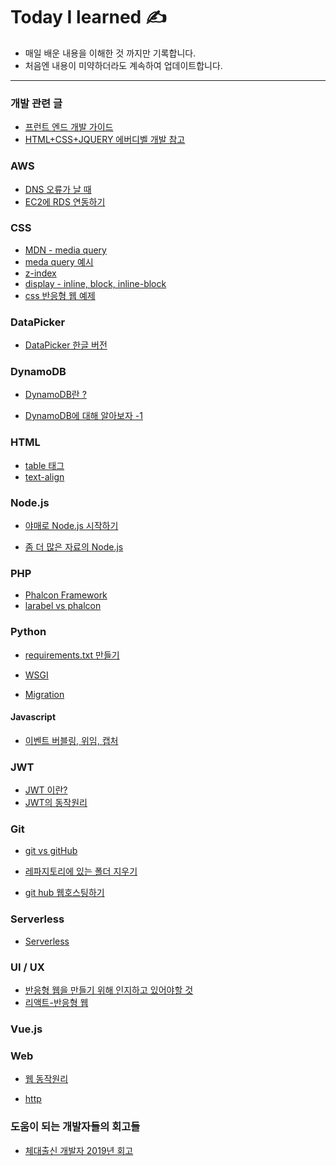 Today I learned	&#9997;	
===
+ 매일 배운 내용을 이해한 것 까지만 기록합니다.
+ 처음엔 내용이 미약하더라도 계속하여 업데이트합니다.
---

### 개발 관련 글
* [프런트 엔드 개발 가이드](https://joshua1988.github.io/vue-camp/front-dev.html#웹-개발자-역할의-변화)
* [HTML+CSS+JQUERY 에버디벨 개발 참고](https://www.everdevel.com/HTML/form-tag/)

### AWS
* [DNS 오류가 날 때](https://www.ihee.com/460)
* [EC2에 RDS 연동하기](https://ndb796.tistory.com/226)

### CSS
* [MDN - media query](https://developer.mozilla.org/ko/docs/Web/Guide/CSS/Media_queries)
* [meda query 예시](https://thrillfighter.tistory.com/498)
* [z-index](https://developer.mozilla.org/ko/docs/Web/CSS/Understanding_z-index/Adding_z-index)
* [display - inline, block, inline-block](https://www.daleseo.com/css-display-inline-block/)
* [css 반응형 웹 예제](https://www.codingfactory.net/10534)

### DataPicker
* [DataPicker 한글 버전](https://kkyunstory.tistory.com/128)

### DynamoDB
* [DynamoDB란 ?](https://docs.aws.amazon.com/ko_kr/amazondynamodb/latest/developerguide/Introduction.html)

* [DynamoDB에 대해 알아보자 -1](https://velog.io/@drakejin/DynamoDB%EC%97%90-%EB%8C%80%ED%95%B4%EC%84%9C-%EC%95%8C%EC%95%84%EB%B3%B4%EC%9E%90-1)

### HTML
* [table 태그](http://webberstudy.com/html-css/html-2/table-basic-structure/)
* [text-align](https://aboooks.tistory.com/92)

### Node.js
* [야매로 Node.js 시작하기](https://yahohococo.tistory.com/40?category=763183)

* [좀 더 많은 자료의 Node.js](https://junspapa-itdev.tistory.com/category/Node.js)

### PHP
* [Phalcon Framework](https://crystalcube.co.kr/164)
* [larabel vs phalcon](https://www.educba.com/phalcon-vs-laravel/)

### Python
* [requirements.txt 만들기](https://opentutorials.org/module/4003/24539)

* [WSGI](https://brownbears.tistory.com/350)

* [Migration](http://pythonstudy.xyz/python/article/309-DB-%EC%84%A4%EC%A0%95%EA%B3%BC-Migration)

#### Javascript
* [이벤트 버블링, 위임, 캡처](https://joshua1988.github.io/web-development/javascript/event-propagation-delegation/)

### JWT
* [JWT 이란?](https://velopert.com/2389)
* [JWT의 동작원리](https://swalloow.github.io/implement-jwt)

### Git
* [git vs gitHub](https://www.zerocho.com/category/Git/post/58045dbc146be6001542a465)

* [레파지토리에 있는 폴더 지우기](https://nesoy.github.io/articles/2017-01/Git-Ignore)

* [git hub 웹호스팅하기](https://opentutorials.org/course/2473/16117?source=post_page-----5e773c68d300----------------------)

### Serverless
* [Serverless](https://velopert.com/3543)

### UI / UX
* [반응형 웹을 만들기 위해 인지하고 있어야할 것](https://www.samsungsds.com/global/ko/support/insights/Responsive_web_1.html)
* [리액트-반응형 웹](https://eblee-repo.tistory.com/49)

### Vue.js

### Web 
* [웹 동작원리](https://opentutorials.org/course/3084/18890)

* [http](https://opentutorials.org/course/2136/12063)

### 도움이 되는 개발자들의 회고들
* [체대출신 개발자 2019년 회고](https://ryan-han.com/post/memoirs/memoirs2019/?fbclid=IwAR2oFQEww3EBp6y9ea6fuN92bmjCNCzsauSVRQresXYB-TwKPwrbrwyDKFM)

